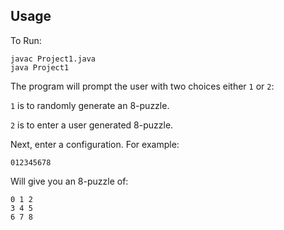 ## Usage
	
To Run:
````
javac Project1.java
java Project1
````
The program will prompt the user with two choices either `1` or `2`:

`1` is to randomly generate an 8-puzzle.

`2` is to enter a user generated 8-puzzle.


Next, enter a configuration. For example:
````
012345678
````
Will give you an 8-puzzle of:
````
0 1 2
3 4 5
6 7 8
````
